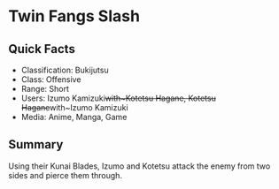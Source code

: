# Twin Fangs Slash

## Quick Facts
- Classification: Bukijutsu
- Class: Offensive
- Range: Short
- Users: Izumo Kamizuki~~with~Kotetsu Hagane, Kotetsu Hagane~~with~Izumo Kamizuki
- Media: Anime, Manga, Game

## Summary
Using their Kunai Blades, Izumo and Kotetsu attack the enemy from two sides and pierce them through.
